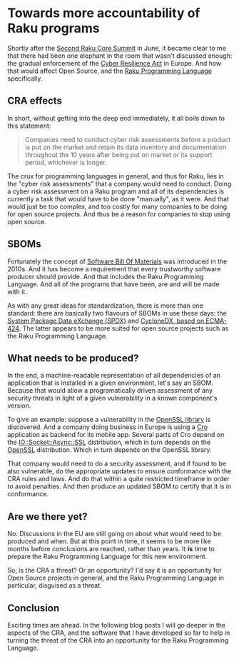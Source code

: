 # Towards more accountability of Raku programs

Shortly after the [Second Raku Core Summit](https://dev.to/lizmat/the-second-raku-core-summit-f99) in June, it became clear to me that there had been one elephant in the room that wasn't discussed enough: the gradual enforcement of the [Cyber Resilience Act](https://en.wikipedia.org/wiki/Cyber_Resilience_Act) in Europe. And how that would affect Open Source, and the [Raku Programming Language](htts://raku.org) specifically.

## CRA effects

In short, without getting into the deep end immediately, it all boils down to this statement:

> Companies need to conduct cyber risk assessments before a product is put on the market and retain its data inventory and documentation throughout the 10 years after being put on market or its support period, whichever is longer.

The crux for programming languages in general, and thus for Raku, lies in the "cyber risk assessments" that a company would need to conduct. Doing a cyber risk assessment on a Raku program and all of its dependencies is currently a task that would have to be done "manually", as it were. And that would just be too complex, and too costly for many companies to be doing for open source projects. And thus be a reason for companies to stop using open source.

## SBOMs

Fortunately the concept of [Software Bill Of Materials](https://en.wikipedia.org/wiki/Software_supply_chain) was introduced in the 2010s. And it has become a requirement that every trustworthy software producer should provide. And that includes the Raku Programming Language.  And all of the programs that have been, are and will be made with it.

As with any great ideas for standardization, there is more than one standard: there are basically two flavours of SBOMs in use these days: the [System Package Data eXchange (SPDX)](https://spdx.dev) and [CycloneDX, based on ECMA-424](https://cyclonedx.org). The latter appears to be more suited for open source projects such as the Raku Programming Language.

## What needs to be produced?

In the end, a machine-readable representation of all dependencies of an application that is installed in a given environment, let's say an SBOM. Because that would allow a programatically driven assessment of any security threats in light of a given vulnerability in a known component's version.

To give an example: suppose a vulnerability in the [OpenSSL library](https://openssl-library.org) is discovered. And a company doing business in Europe is using a [Cro](https://cro.raku.org) application as backend for its mobile app. Several parts of Cro depend on the [IO::Socket::Async::SSL](https://raku.land/zef:raku-community-modules/IO::Socket::Async::SSL) distribution, which in turn depends on the [OpenSSL](https://raku.land/zef:raku-community-modules/OpenSSL) distribution. Which in turn depends on the OpenSSL library.

That company would need to do a security assessment, and if found to be also vulnerable, do the appropriate updates to ensure conformance with the CRA rules and laws. And do that within a quite restricted timeframe in order to avoid penalties. And then produce an updated SBOM to certify that it is in conformance.

## Are we there yet?

No. Discussions in the EU are still going on about what would need to be produced and when. But at this point in time, it seems to be more like *months* before conclusions are reached, rather than years. It **is** time to prepare the Raku Programming Language for this new environment.

So, is the CRA a threat? Or an opportunity? I'd say it is an opportunity for Open Source projects in general, and the Raku Programming Language in particular, disguised as a threat.

## Conclusion

Exciting times are ahead. In the following blog posts I will go deeper in the aspects of the CRA, and the software that I have developed so far to help in turning the threat of the CRA into an opportunity for the Raku Programming Language.
